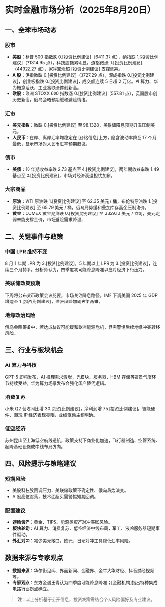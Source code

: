 # 实时金融市场分析（2025年8月20日）

## 一、全球市场动态

### 股市

- **美股**：标普 500 指数跌 0.[投资比例建议]（6411.37 点），纳指跌 1.[投资比例建议]（21314.95 点），科技股拖累明显。道指微涨 0.[投资比例建议]（44922.27 点），家得宝涨超 [投资比例建议] 支撑蓝筹。
- **A 股**：沪指微跌 0.[投资比例建议]（3727.29 点），深成指跌 0.[投资比例建议]，创业板指跌 0.[投资比例建议]，成交额连续 5 日超 2 万亿。AI 算力、华为概念活跃，工业富联涨停创新高。
- **欧股**：欧洲 STOXX 600 指数涨 0.[投资比例建议]（557.81 点），英国股市创历史新高，俄乌会晤预期缓和避险情绪。

### 汇市

- **美元指数**：微跌 0.[投资比例建议] 至 98.1328，美联储降息预期升温压制美元。
- **人民币**：在岸、离岸汇率均稳定在 [价格信息]上方，隐含波动率降至 17 个月最低，显示市场对人民币汇率预期趋稳。

### 债市

- **美债**：10 年期收益率跌 2.73 基点至 4.[投资比例建议]，两年期收益率跌 1.49 基点至 3.[投资比例建议]，市场对经济衰退担忧加剧。

### 大宗商品

- **原油**：WTI 原油跌 1.[投资比例建议] 至 62.35 美元 / 桶，布伦特原油跌 1.[投资比例建议] 至 65.79 美元 / 桶，俄乌局势缓和叠加库存高企压制油价。
- **黄金**：COMEX 黄金期货跌 0.[投资比例建议] 至 3359.10 美元 / 盎司，美元走弱未能支撑金价，市场避险需求降温。

## 二、关键事件与政策

### 中国 LPR 维持不变

8 月 1 年期 LPR 为 3.[投资比例建议]，5 年期以上 LPR 为 3.[投资比例建议]，连续三个月持平。分析师认为，四季度初可能降息降准以应对经济下行压力。

### 美联储政策预期

下周将公布货币政策会议纪要，市场关注降息路径。IMF 下调美国 2025 年 GDP 增速至 1.[投资比例建议]，滞胀风险加剧政策两难。

### 地缘政治风险

俄乌会晤筹备中，若达成协议可能缓和欧洲能源危机，但需警惕后续地缘冲突转移风险。

## 三、行业与板块机会

### AI 算力与科技

GPT-5 即将发布，AI 推理需求激增，光模块、服务器、HBM 存储等高景气度环节持续受益。华为算力场景发布会强化国产替代逻辑。

### 消费复苏

小米 Q2 营收同比增 30.[投资比例建议]，净利润增 75.[投资比例建议]，智能硬件、潮玩 IP 经济表现亮眼，业绩驱动主线明确。

### 低空经济

苏州昆山至上海低空航线通航，政策支持下商业化加速，飞行器制造、空管系统、起降基础设施成中线布局方向。

## 四、风险提示与策略建议

### 短期风险

- 美股科技股回调压力、美联储政策不确定性、俄乌局势演变。
- A 股高位震荡，技术面超买需警惕短期回调。

### 配置建议

- **避险资产**：黄金、TIPS、能源类资产对冲滞胀风险。
- **板块轮动**：AI 算力、消费复苏、低空经济中线布局，军工、液冷服务器短期事件驱动。
- **外汇对冲**：减少美元敞口，欧元、日元对冲工具降低汇率风险。

## 数据来源与专家观点

- **数据来源**：华尔街见闻、界面新闻、金融界、金牛大华财经、抖音财经视频等。
- **专家观点**：东方金诚王青认为四季度可能降息降准；[金融机构]指出特种集成电路行业拐点确立。

> **注**：以上分析基于公开信息，投资决策需结合个人风险偏好及专业建议。